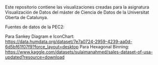 Este repositorio contiene las visualizaciones creadas para la asignatura Visualización de Datos del máster de Ciencia de Datos de la Universitat Oberta de Catalunya.

Fuentes de datos de la PEC2:

Para Sankey Diagram e IconChart: https://data.humdata.org/dataset/7e7a0724-2959-4239-aa0d-6d5bf61f07f9?force_layout=desktop
Para Hexagonal Binning: https://www.kaggle.com/datasets/sulaimanahmed/sales-dataset-of-usa-updated?resource=download
